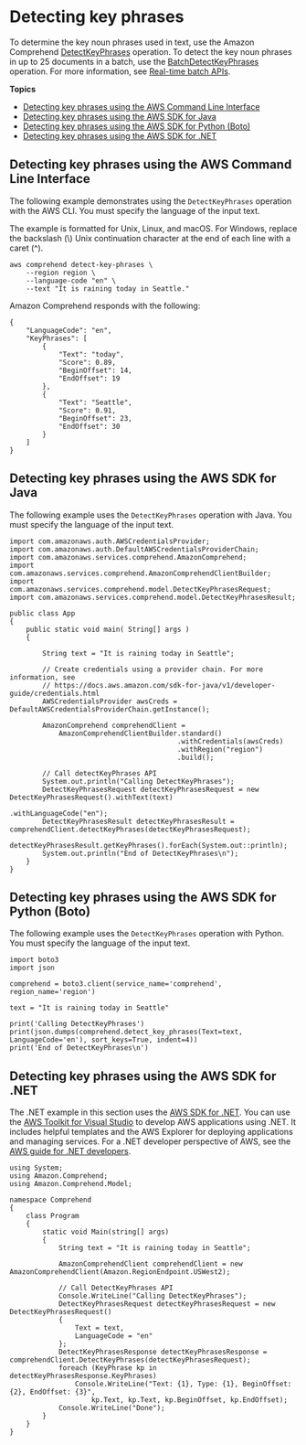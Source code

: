 # Detecting key phrases<a name="get-started-api-key-phrases"></a>

To determine the key noun phrases used in text, use the Amazon Comprehend [DetectKeyPhrases](API_DetectKeyPhrases.md) operation\. To detect the key noun phrases in up to 25 documents in a batch, use the [BatchDetectKeyPhrases](API_BatchDetectKeyPhrases.md) operation\. For more information, see [Real\-time batch APIs](get-started-batch.md)\.

**Topics**
+ [Detecting key phrases using the AWS Command Line Interface](#get-started-api-key-phrases-cli)
+ [Detecting key phrases using the AWS SDK for Java](#get-started-api-key-phrases-java)
+ [Detecting key phrases using the AWS SDK for Python \(Boto\)](#get-started-api-key-phrases-python)
+ [Detecting key phrases using the AWS SDK for \.NET](#get-started-api-phrases-c-sharp)

## Detecting key phrases using the AWS Command Line Interface<a name="get-started-api-key-phrases-cli"></a>

The following example demonstrates using the `DetectKeyPhrases` operation with the AWS CLI\. You must specify the language of the input text\.

The example is formatted for Unix, Linux, and macOS\. For Windows, replace the backslash \(\\\) Unix continuation character at the end of each line with a caret \(^\)\.

```
aws comprehend detect-key-phrases \
    --region region \
    --language-code "en" \
    --text "It is raining today in Seattle."
```

Amazon Comprehend responds with the following:

```
{
    "LanguageCode": "en",
    "KeyPhrases": [
        {
            "Text": "today",
            "Score": 0.89,
            "BeginOffset": 14,
            "EndOffset": 19
        },
        {
            "Text": "Seattle",
            "Score": 0.91,
            "BeginOffset": 23,
            "EndOffset": 30
        }
    ]
}
```

## Detecting key phrases using the AWS SDK for Java<a name="get-started-api-key-phrases-java"></a>

The following example uses the `DetectKeyPhrases` operation with Java\. You must specify the language of the input text\.

```
import com.amazonaws.auth.AWSCredentialsProvider;
import com.amazonaws.auth.DefaultAWSCredentialsProviderChain;
import com.amazonaws.services.comprehend.AmazonComprehend;
import com.amazonaws.services.comprehend.AmazonComprehendClientBuilder;
import com.amazonaws.services.comprehend.model.DetectKeyPhrasesRequest;
import com.amazonaws.services.comprehend.model.DetectKeyPhrasesResult;

public class App
{
    public static void main( String[] args )
    {

        String text = "It is raining today in Seattle";

        // Create credentials using a provider chain. For more information, see
        // https://docs.aws.amazon.com/sdk-for-java/v1/developer-guide/credentials.html
        AWSCredentialsProvider awsCreds = DefaultAWSCredentialsProviderChain.getInstance();

        AmazonComprehend comprehendClient =
            AmazonComprehendClientBuilder.standard()
                                         .withCredentials(awsCreds)
                                         .withRegion("region")
                                         .build();

        // Call detectKeyPhrases API
        System.out.println("Calling DetectKeyPhrases");
        DetectKeyPhrasesRequest detectKeyPhrasesRequest = new DetectKeyPhrasesRequest().withText(text)
                                                                                       .withLanguageCode("en");
        DetectKeyPhrasesResult detectKeyPhrasesResult = comprehendClient.detectKeyPhrases(detectKeyPhrasesRequest);
        detectKeyPhrasesResult.getKeyPhrases().forEach(System.out::println);
        System.out.println("End of DetectKeyPhrases\n");
    }
}
```

## Detecting key phrases using the AWS SDK for Python \(Boto\)<a name="get-started-api-key-phrases-python"></a>

The following example uses the `DetectKeyPhrases` operation with Python\. You must specify the language of the input text\.

```
import boto3
import json

comprehend = boto3.client(service_name='comprehend', region_name='region')

text = "It is raining today in Seattle"

print('Calling DetectKeyPhrases')
print(json.dumps(comprehend.detect_key_phrases(Text=text, LanguageCode='en'), sort_keys=True, indent=4))
print('End of DetectKeyPhrases\n')
```

## Detecting key phrases using the AWS SDK for \.NET<a name="get-started-api-phrases-c-sharp"></a>

The \.NET example in this section uses the [AWS SDK for \.NET](https://docs.aws.amazon.com/sdk-for-net/latest/developer-guide/welcome.html)\. You can use the [AWS Toolkit for Visual Studio](https://docs.aws.amazon.com/AWSToolkitVS/latest/UserGuide/welcome.html) to develop AWS applications using \.NET\. It includes helpful templates and the AWS Explorer for deploying applications and managing services\. For a \.NET developer perspective of AWS, see the [AWS guide for \.NET developers](https://docs.aws.amazon.com/sdk-for-net/latest/developer-guide/welcome.html)\. 

```
using System;
using Amazon.Comprehend;
using Amazon.Comprehend.Model;

namespace Comprehend
{
    class Program
    {
        static void Main(string[] args)
        {
            String text = "It is raining today in Seattle";

            AmazonComprehendClient comprehendClient = new AmazonComprehendClient(Amazon.RegionEndpoint.USWest2);

            // Call DetectKeyPhrases API
            Console.WriteLine("Calling DetectKeyPhrases");
            DetectKeyPhrasesRequest detectKeyPhrasesRequest = new DetectKeyPhrasesRequest()
            {
                Text = text,
                LanguageCode = "en"
            };
            DetectKeyPhrasesResponse detectKeyPhrasesResponse = comprehendClient.DetectKeyPhrases(detectKeyPhrasesRequest);
            foreach (KeyPhrase kp in detectKeyPhrasesResponse.KeyPhrases)
                Console.WriteLine("Text: {1}, Type: {1}, BeginOffset: {2}, EndOffset: {3}",
                    kp.Text, kp.Text, kp.BeginOffset, kp.EndOffset);
            Console.WriteLine("Done");
        }
    }
}
```